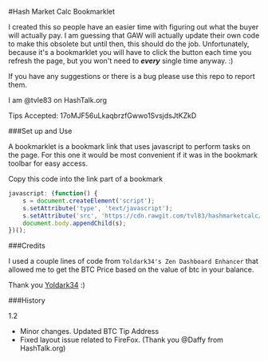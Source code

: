 #Hash Market Calc Bookmarklet

I created this so people have an easier time with figuring out what the buyer will actually pay. I am guessing that GAW will actually update their own code to make this obsolete but until then, this should do the job. Unfortunately, because it's a bookmarklet you will have to click the button each time you refresh the page, but you won't need to __*every*__ single time anyway. :) 
 
If you have any suggestions or there is a bug please use this repo to report them.

I am @tvle83 on HashTalk.org

Tips Accepted: 17oMJF56uLkaqbrzfGwwo1SvsjdsJtKZkD

###Set up and Use

A bookmarklet is a bookmark link that uses javascript to perform tasks on the page. For this one it would be most convenient if it was in the bookmark toolbar for easy access.

Copy this code into the link part of a bookmark
```js
javascript: (function() {
    s = document.createElement('script');
    s.setAttribute('type', 'text/javascript');
    s.setAttribute('src', 'https://cdn.rawgit.com/tvl83/hashmarketcalc/v1.2/hashmarketcalc.js');
    document.body.appendChild(s);
})();
```

###Credits

I used a couple lines of code from `Yoldark34's Zen Dashboard Enhancer` that allowed me to get the BTC Price based on the value of btc in your balance.

Thank you [Yoldark34](https://github.com/Yoldark34) :)

###History

1.2
- Minor changes. Updated BTC Tip Address
- Fixed layout issue related to FireFox. (Thank you @Daffy from HashTalk.org)